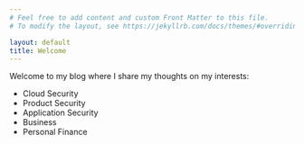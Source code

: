 ```yaml
---
# Feel free to add content and custom Front Matter to this file.
# To modify the layout, see https://jekyllrb.com/docs/themes/#overriding-theme-defaults

layout: default
title: Welcome
---
```

Welcome to my blog where I share my thoughts on my interests: 
- Cloud Security
- Product Security
- Application Security
- Business
- Personal Finance